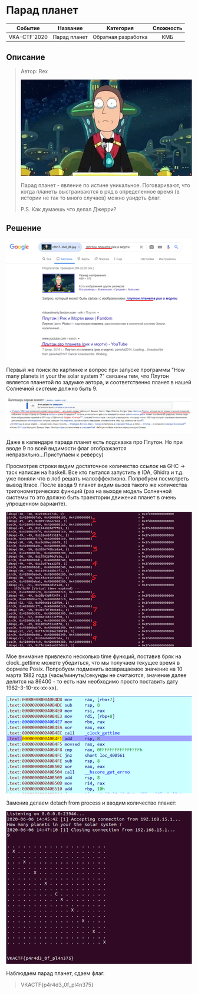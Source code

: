 # Парад планет


|   Событие    |   Название   |      Категория      | Сложность |
| :----------: | :----------: | :-----------------: | :-------: |
| VKA-CTF`2020 | Парад планет | Обратная разработка |    КМБ    |

## Описание


> Автор: Rex
>
> ![c1b171795aa024bcd3cedf47a4ef5ebfd4d7a748v2_00](c1b171795aa024bcd3cedf47a4ef5ebfd4d7a748v2_00.jpg)
>
> Парад планет - явление по истине уникальное. Поговаривают, что когда планеты выстраиваются в ряд в определенное время (в истории не так то много случаев) можно увидеть флаг.
>
> P.S. Как думаешь что делал Джерри?

## Решение

![src1](src1.PNG)

Первый же поиск по картинке и вопрос при запуске программы "How many planets in your the solar system ?"  связаны тем, что Плутон является планетой по задумке автора, и соответственно планет в нашей Солнечной системе должно быть 9.

![src2](src2.PNG)

Даже в календаре парада планет есть подсказка про Плутон. Но при вводе 9 по всей видимости флаг отображается неправильно...Приступаем к реверсу)

Просмотрев строки видим достаточное количество ссылок на GHC -> таск написан на haskell. Все кто пытался запустить в IDA, Ghidra и т.д. уже поняли что в лоб решать малоэффективно. Попробуем посмотреть вывод ltrace. После ввода 9 планет видим вызов такого же количества тригонометрических функций (раз на выходе модель Солнечной системы то это должно быть траектории движения планет в очень упрощенном варианте).

![src3](src3.PNG)

Мое внимание привлекло несколько time функций, поставив бряк на clock_gettime можете убедиться, что мы получаем текущее время в формате Posix. Попробуем подменить возвращаемое значение на 10 марта 1982 года (часы/минуты/секунды не считаются, значение далее делится на 86400 - то есть нам необходимо просто поставить дату 1982-3-10-xx-xx-xx).

![src31](src31.PNG)

Заменив делаем detach from process и вводим количество планет:

![src4](src4.PNG)

Наблюдаем парад планет, сдаем флаг.

> VKACTF{p4r4d3_0f_pl4n375}

